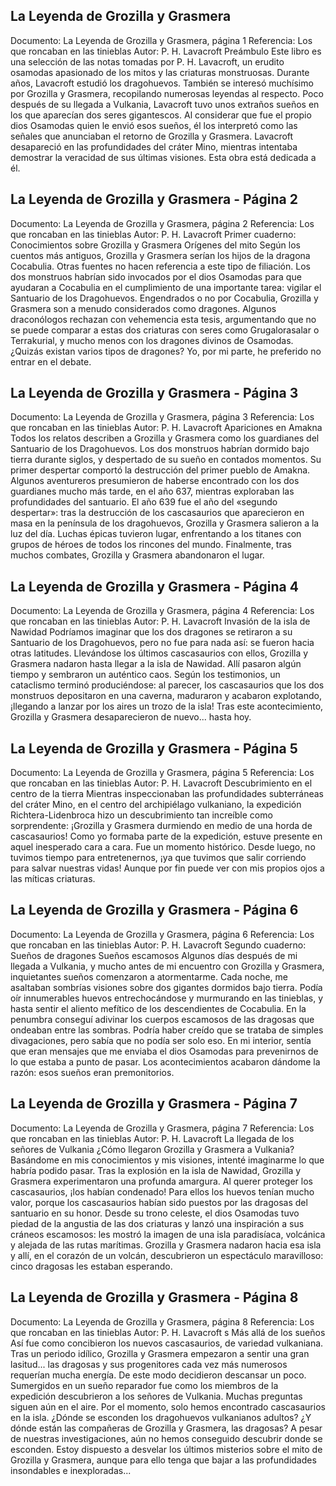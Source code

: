 ## La Leyenda de Grozilla y Grasmera
Documento: La Leyenda de Grozilla y Grasmera, página 1
Referencia: Los que roncaban en las tinieblas
Autor: P. H. Lavacroft
Preámbulo
Este libro es una selección de las notas tomadas por P. H. Lavacroft, un erudito osamodas apasionado de los mitos y las criaturas monstruosas. Durante años, Lavacroft estudió los dragohuevos. También se interesó muchísimo por Grozilla y Grasmera, recopilando numerosas leyendas al respecto.
Poco después de su llegada a Vulkania, Lavacroft tuvo unos extraños sueños en los que aparecían dos seres gigantescos. Al considerar que fue el propio dios Osamodas quien le envió esos sueños, él los interpretó como las señales que anunciaban el retorno de Grozilla y Grasmera.
Lavacroft desapareció en las profundidades del cráter Mino, mientras intentaba demostrar la veracidad de sus últimas visiones. Esta obra está dedicada a él.

## La Leyenda de Grozilla y Grasmera - Página 2
Documento: La Leyenda de Grozilla y Grasmera, página 2
Referencia: Los que roncaban en las tinieblas
Autor: P. H. Lavacroft
Primer cuaderno:
Conocimientos sobre Grozilla y Grasmera
Orígenes del mito
Según los cuentos más antiguos, Grozilla y Grasmera serían los hijos de la dragona Cocabulia.
Otras fuentes no hacen referencia a este tipo de filiación. Los dos monstruos habrían sido invocados por el dios Osamodas para que ayudaran a Cocabulia en el cumplimiento de una importante tarea: vigilar el Santuario de los Dragohuevos.
Engendrados o no por Cocabulia, Grozilla y Grasmera son a menudo considerados como dragones. Algunos draconólogos rechazan con vehemencia esta tesis, argumentando que no se puede comparar a estas dos criaturas con seres como Grugalorasalar o Terrakurial, y mucho menos con los dragones divinos de Osamodas.
¿Quizás existan varios tipos de dragones? Yo, por mi parte, he preferido no entrar en el debate.

## La Leyenda de Grozilla y Grasmera - Página 3
Documento: La Leyenda de Grozilla y Grasmera, página 3
Referencia: Los que roncaban en las tinieblas
Autor: P. H. Lavacroft
Apariciones en Amakna
Todos los relatos describen a Grozilla y Grasmera como los guardianes del Santuario de los Dragohuevos. Los dos monstruos habrían dormido bajo tierra durante siglos, y despertado de su sueño en contados momentos.
Su primer despertar comportó la destrucción del primer pueblo de Amakna.
Algunos aventureros presumieron de haberse encontrado con los dos guardianes mucho más tarde, en el año 637, mientras exploraban las profundidades del santuario.
El año 639 fue el año del «segundo despertar»: tras la destrucción de los cascasaurios que aparecieron en masa en la península de los dragohuevos, Grozilla y Grasmera salieron a la luz del día. Luchas épicas tuvieron lugar, enfrentando a los titanes con grupos de héroes de todos los rincones del mundo. Finalmente, tras muchos combates, Grozilla y Grasmera abandonaron el lugar.

## La Leyenda de Grozilla y Grasmera - Página 4
Documento: La Leyenda de Grozilla y Grasmera, página 4
Referencia: Los que roncaban en las tinieblas
Autor: P. H. Lavacroft
Invasión de la isla de Nawidad
Podríamos imaginar que los dos dragones se retiraron a su Santuario de los Dragohuevos, pero no fue para nada así: se fueron hacia otras latitudes.
Llevándose los últimos cascasaurios con ellos, Grozilla y Grasmera nadaron hasta llegar a la isla de Nawidad. Allí pasaron algún tiempo y sembraron un auténtico caos.
Según los testimonios, un cataclismo terminó produciéndose: al parecer, los cascasaurios que los dos monstruos depositaron en una caverna, maduraron y acabaron explotando, ¡llegando a lanzar por los aires un trozo de la isla!
Tras este acontecimiento, Grozilla y Grasmera desaparecieron de nuevo... hasta hoy.

## La Leyenda de Grozilla y Grasmera - Página 5
Documento: La Leyenda de Grozilla y Grasmera, página 5
Referencia: Los que roncaban en las tinieblas
Autor: P. H. Lavacroft
Descubrimiento en el centro de la tierra
Mientras inspeccionaban las profundidades subterráneas del cráter Mino, en el centro del archipiélago vulkaniano, la expedición Richtera-Lidenbroca hizo un descubrimiento tan increíble como sorprendente: ¡Grozilla y Grasmera durmiendo en medio de una horda de cascasaurios!
Como yo formaba parte de la expedición, estuve presente en aquel inesperado cara a cara. Fue un momento histórico. Desde luego, no tuvimos tiempo para entretenernos, ¡ya que tuvimos que salir corriendo para salvar nuestras vidas! Aunque por fin puede ver con mis propios ojos a las míticas criaturas.

## La Leyenda de Grozilla y Grasmera - Página 6
Documento: La Leyenda de Grozilla y Grasmera, página 6
Referencia: Los que roncaban en las tinieblas
Autor: P. H. Lavacroft
Segundo cuaderno:
Sueños de dragones
Sueños escamosos
Algunos días después de mi llegada a Vulkania, y mucho antes de mi encuentro con Grozilla y Grasmera, inquietantes sueños comenzaron a atormentarme.
Cada noche, me asaltaban sombrías visiones sobre dos gigantes dormidos bajo tierra. Podía oír innumerables huevos entrechocándose y murmurando en las tinieblas, y hasta sentir el aliento mefítico de los descendientes de Cocabulia. En la penumbra conseguí adivinar los cuerpos escamosos de las dragosas que ondeaban entre las sombras.
Podría haber creído que se trataba de simples divagaciones, pero sabía que no podía ser solo eso. En mi interior, sentía que eran mensajes que me enviaba el dios Osamodas para prevenirnos de lo que estaba a punto de pasar.
Los acontecimientos acabaron dándome la razón: esos sueños eran premonitorios.

## La Leyenda de Grozilla y Grasmera - Página 7
Documento: La Leyenda de Grozilla y Grasmera, página 7
Referencia: Los que roncaban en las tinieblas
Autor: P. H. Lavacroft
La llegada de los señores de Vulkania
¿Cómo llegaron Grozilla y Grasmera a Vulkania?
Basándome en mis conocimientos y mis visiones, intenté imaginarme lo que habría podido pasar.
Tras la explosión en la isla de Nawidad, Grozilla y Grasmera experimentaron una profunda amargura. Al querer proteger los cascasaurios, ¡los habían condenado! Para ellos los huevos tenían mucho valor, porque los cascasaurios habían sido puestos por las dragosas del santuario en su honor.
Desde su trono celeste, el dios Osamodas tuvo piedad de la angustia de las dos criaturas y lanzó una inspiración a sus cráneos escamosos: les mostró la imagen de una isla paradisíaca, volcánica y alejada de las rutas marítimas. Grozilla y Grasmera nadaron hacia esa isla y allí, en el corazón de un volcán, descubrieron un espectáculo maravilloso: cinco dragosas les estaban esperando.

## La Leyenda de Grozilla y Grasmera - Página 8
Documento: La Leyenda de Grozilla y Grasmera, página 8
Referencia: Los que roncaban en las tinieblas
Autor: P. H. Lavacroft
s
Más allá de los sueños
Así fue como concibieron los nuevos cascasaurios, de variedad vulkaniana. Tras un periodo idílico, Grozilla y Grasmera empezaron a sentir una gran lasitud... las dragosas y sus progenitores cada vez más numerosos requerían mucha energía. De este modo decidieron descansar un poco.
Sumergidos en un sueño reparador fue como los miembros de la expedición descubrieron a los señores de Vulkania.
Muchas preguntas siguen aún en el aire. Por el momento, solo hemos encontrado cascasaurios en la isla. ¿Dónde se esconden los dragohuevos vulkanianos adultos? ¿Y dónde están las compañeras de Grozilla y Grasmera, las dragosas? A pesar de nuestras investigaciones, aún no hemos conseguido descubrir donde se esconden.
Estoy dispuesto a desvelar los últimos misterios sobre el mito de Grozilla y Grasmera, aunque para ello tenga que bajar a las profundidades insondables e inexploradas...
